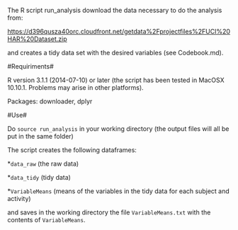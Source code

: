 The R script run_analysis download the data necessary to do the analysis from:

https://d396qusza40orc.cloudfront.net/getdata%2Fprojectfiles%2FUCI%20HAR%20Dataset.zip

and creates a tidy data set with the desired variables (see Codebook.md).


#Requiriments#

R version 3.1.1 (2014-07-10) or later (the script has been tested in MacOSX 10.10.1. 
Problems may arise in other platforms).

Packages: downloader, dplyr

#Use#

Do `source run_analysis` in your working directory (the output files will all be put in the same
folder)

The script creates the following dataframes:


*`data_raw` (the raw data)

*`data_tidy` (tidy data) 

*`VariableMeans` (means of the variables in the tidy data for each subject and activity)


and saves in the working directory the file `VariableMeans.txt` with the contents of 
`VariableMeans`.
